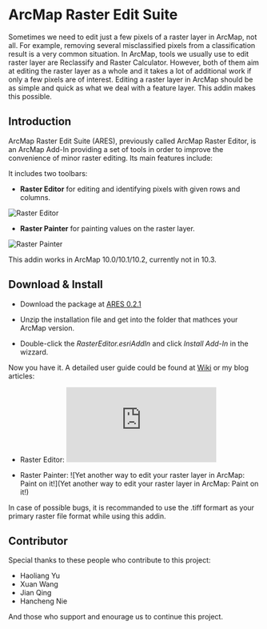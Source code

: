 ArcMap Raster Edit Suite
====================

Sometimes we need to edit just a few pixels of a raster layer in ArcMap, not all. For example, removing several misclassified pixels from a classification result is a very common situation. In ArcMap, tools we usually use to edit raster layer are Reclassify and Raster Calculator. However, both of them aim at editing the raster layer as a whole and it takes a lot of additional work if only a few pixels are of interest. Editing a raster layer in ArcMap should be as simple and quick as what we deal with a feature layer. This addin makes this possible.

## Introduction

ArcMap Raster Edit Suite (ARES), previously called ArcMap Raster Editor, is an ArcMap Add-In providing a set of tools in order to improve the convenience of minor raster editing. Its main features include:

It includes two toolbars:

* **Raster Editor** for editing and identifying pixels with given rows and columns.

![Raster Editor](http://haoliangyu.net/images/GIS/ares_editing/eidtor_toolbar.png)

* **Raster Painter** for painting values on the raster layer.

![Raster Painter](http://i59.tinypic.com/25fppig.png)

This addin works in ArcMap 10.0/10.1/10.2, currently not in 10.3. 

## Download & Install

* Download the package at [ARES 0.2.1](https://github.com/dz316424/ares/releases/download/v0.2.1/ARES.0.2.1.zip)

* Unzip the installation file and get into the folder that mathces your ArcMap version.
 
* Double-click the *RasterEditor.esriAddIn* and click *Install Add-In* in the wizzard.

Now you have it. A detailed user guide could be found at [Wiki](https://github.com/dz316424/arcmap-raster-editor/wiki) or my blog articles:

* Raster Editor: ![Editing single pixels of raster layer in ArcMap with just a few clicks](http://haoliangyu.net/editing-single-pixels-of-raster-layer-in-arcmap-with-just-a-few-clicks.html#.VQOzWuFp4S8)

* Raster Painter: ![Yet another way to edit your raster layer in ArcMap: Paint on it!](Yet another way to edit your raster layer in ArcMap: Paint on it!)

In case of possible bugs, it is recommanded to use the .tiff formart as your primary raster file format while using this addin.

## Contributor

Special thanks to these people who contribute to this project:

* Haoliang Yu
* Xuan Wang
* Jian Qing
* Hancheng Nie

And those who support and enourage us to continue this project.
